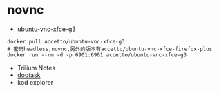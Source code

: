 # novnc

* [ubuntu-vnc-xfce-g3](https://github.com/accetto/ubuntu-vnc-xfce-g3)

```shell
docker pull accetto/ubuntu-vnc-xfce-g3
# 密码headless,novnc,另外的版本有accetto/ubuntu-vnc-xfce-firefox-plus
docker run --rm -d -p 6901:6901 accetto/ubuntu-vnc-xfce-g3
```

* Trilium Notes
* [dootask](https://www.github.com/kuaifan/dootask)
* kod explorer
